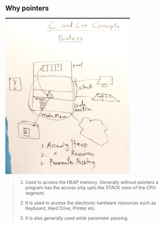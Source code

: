## Why pointers
<img src='./res/whyPointers.png'>

> 1. Used to access the HEAP memory. Generally without pointers a program has the access only upto the STACK mem of the CPU segment.
 >
> 2. It is used to access the electronic  hardware resources such as Keyboard, Hard Drive, Printer etc.
 >
> 3. It is also generally used while parameter passing.